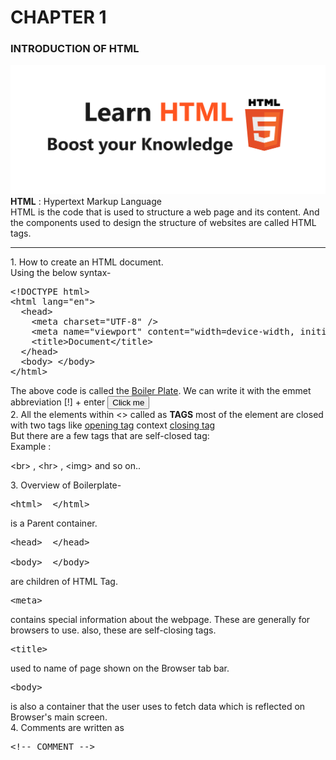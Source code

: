 # CHAPTER 1
### INTRODUCTION OF HTML

![Banner](https://github.com/Ninja-Vikash/Assets/blob/main/HTML%20Assets/HTML.png)
<b>HTML</b> : Hypertext Markup Language<br>
HTML is the code that is used to structure a web page and its content. And the components used to design the structure of websites are called HTML tags.
<hr>
1. How to create an HTML document. <br>
   Using the below syntax-
<pre>
&lt!DOCTYPE html&gt
&lthtml lang="en"&gt
  &lthead&gt
    &ltmeta charset="UTF-8" /&gt
    &ltmeta name="viewport" content="width=device-width, initial-scale=1.0" /&gt
    &lttitle>Document&lt/title&gt
  &lt/head&gt
  &ltbody&gt &lt/body&gt
&lt/html&gt
</pre>
The above code is called the <u>Boiler Plate</u>. We can write it with the emmet abbreviation [!] + enter
<button name="button" onclick="http://www.google.com">Click me</button>
<br>
2. All the elements within <> called as <b>TAGS</b>
most of the element are closed with two tags like <u>opening tag</u> context <u>closing tag</u> <br>
But there are a few tags that are self-closed tag: <br>
Example : <p>&ltbr&gt , &lthr&gt , &ltimg&gt and so on..</p>
3. Overview of Boilerplate-
<pre>
&lthtml&gt  &lt/html&gt  
</pre>
is a Parent container.
<pre>
&lthead&gt  &lt/head&gt <br>
&ltbody&gt  &lt/body&gt
</pre>
are children of HTML Tag.
<pre>
&ltmeta&gt
</pre>
contains special information about the webpage.
These are generally for browsers to use.
also, these are self-closing tags.
<pre>
&lttitle&gt
</pre>
used to name of page shown on the Browser tab bar.
<pre>
&ltbody&gt
</pre>
is also a container that the user uses to fetch data which is reflected on Browser's main screen. <br>
4. Comments are written as
<pre>
&lt!-- COMMENT --&gt
</pre>
